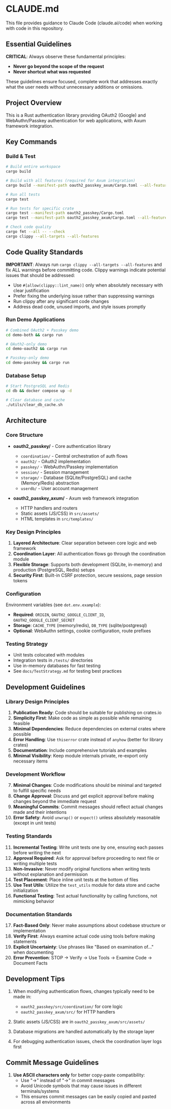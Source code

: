 # CLAUDE.md

This file provides guidance to Claude Code (claude.ai/code) when working with code in this repository.

## Essential Guidelines

**CRITICAL**: Always observe these fundamental principles:
- **Never go beyond the scope of the request**
- **Never shortcut what was requested**

These guidelines ensure focused, complete work that addresses exactly what the user needs without unnecessary additions or omissions.

## Project Overview

This is a Rust authentication library providing OAuth2 (Google) and WebAuthn/Passkey authentication for web applications, with Axum framework integration.

## Key Commands

### Build & Test
```bash
# Build entire workspace
cargo build

# Build with all features (required for Axum integration)
cargo build --manifest-path oauth2_passkey_axum/Cargo.toml --all-features

# Run all tests
cargo test

# Run tests for specific crate
cargo test --manifest-path oauth2_passkey/Cargo.toml
cargo test --manifest-path oauth2_passkey_axum/Cargo.toml --all-features

# Check code quality
cargo fmt --all -- --check
cargo clippy --all-targets --all-features
```

## Code Quality Standards

**IMPORTANT**: Always run `cargo clippy --all-targets --all-features` and fix ALL warnings before committing code. Clippy warnings indicate potential issues that should be addressed:

- Use `#[allow(clippy::lint_name)]` only when absolutely necessary with clear justification
- Prefer fixing the underlying issue rather than suppressing warnings
- Run clippy after any significant code changes
- Address dead code, unused imports, and style issues promptly

### Run Demo Applications
```bash
# Combined OAuth2 + Passkey demo
cd demo-both && cargo run

# OAuth2-only demo
cd demo-oauth2 && cargo run

# Passkey-only demo
cd demo-passkey && cargo run
```

### Database Setup
```bash
# Start PostgreSQL and Redis
cd db && docker compose up -d

# Clear database and cache
./utils/clear_db_cache.sh
```

## Architecture

### Core Structure
- **oauth2_passkey/** - Core authentication library
  - `coordination/` - Central orchestration of auth flows
  - `oauth2/` - OAuth2 implementation
  - `passkey/` - WebAuthn/Passkey implementation
  - `session/` - Session management
  - `storage/` - Database (SQLite/PostgreSQL) and cache (Memory/Redis) abstraction
  - `userdb/` - User account management

- **oauth2_passkey_axum/** - Axum web framework integration
  - HTTP handlers and routers
  - Static assets (JS/CSS) in `src/assets/`
  - HTML templates in `src/templates/`

### Key Design Principles
1. **Layered Architecture**: Clear separation between core logic and web framework
2. **Coordination Layer**: All authentication flows go through the coordination module
3. **Flexible Storage**: Supports both development (SQLite, in-memory) and production (PostgreSQL, Redis) setups
4. **Security First**: Built-in CSRF protection, secure sessions, page session tokens

### Configuration
Environment variables (see `dot.env.example`):
- **Required**: `ORIGIN`, `OAUTH2_GOOGLE_CLIENT_ID`, `OAUTH2_GOOGLE_CLIENT_SECRET`
- **Storage**: `CACHE_TYPE` (memory/redis), `DB_TYPE` (sqlite/postgresql)
- **Optional**: WebAuthn settings, cookie configuration, route prefixes

### Testing Strategy
- Unit tests colocated with modules
- Integration tests in `/tests/` directories
- Use in-memory databases for fast testing
- See `docs/TestStrategy.md` for testing best practices

## Development Guidelines

### Library Design Principles
1. **Publication Ready**: Code should be suitable for publishing on crates.io
2. **Simplicity First**: Make code as simple as possible while remaining feasible
3. **Minimal Dependencies**: Reduce dependencies on external crates where possible
4. **Error Handling**: Use `thiserror` crate instead of `anyhow` (better for library crates)
5. **Documentation**: Include comprehensive tutorials and examples
6. **Minimal Visibility**: Keep module internals private, re-export only necessary items

### Development Workflow
7. **Minimal Changes**: Code modifications should be minimal and targeted to fulfill specific needs
8. **Change Approval**: Discuss and get explicit approval before making changes beyond the immediate request
9. **Meaningful Commits**: Commit messages should reflect actual changes made and their intentions
10. **Error Safety**: Avoid `unwrap()` or `expect()` unless absolutely reasonable (except in unit tests)

### Testing Standards
11. **Incremental Testing**: Write unit tests one by one, ensuring each passes before writing the next
12. **Approval Required**: Ask for approval before proceeding to next file or writing multiple tests
13. **Non-Invasive**: Never modify original functions when writing tests without explanation and permission
14. **Test Placement**: Place inline unit tests at the bottom of files
15. **Use Test Utils**: Utilize the `test_utils` module for data store and cache initialization
16. **Functional Testing**: Test actual functionality by calling functions, not mimicking behavior

### Documentation Standards
17. **Fact-Based Only**: Never make assumptions about codebase structure or implementation
18. **Verify First**: Always examine actual code using tools before making statements
19. **Explicit Uncertainty**: Use phrases like "Based on examination of..." when documenting
20. **Error Prevention**: STOP → Verify → Use Tools → Examine Code → Document Facts

## Development Tips

1. When modifying authentication flows, changes typically need to be made in:
   - `oauth2_passkey/src/coordination/` for core logic
   - `oauth2_passkey_axum/src/` for HTTP handlers

2. Static assets (JS/CSS) are in `oauth2_passkey_axum/src/assets/`

3. Database migrations are handled automatically by the storage layer

4. For debugging authentication issues, check the coordination layer logs first

## Commit Message Guidelines

1. **Use ASCII characters only** for better copy-paste compatibility:
   - Use "->" instead of "→" in commit messages
   - Avoid Unicode symbols that may cause issues in different terminals/systems
   - This ensures commit messages can be easily copied and pasted across all environments